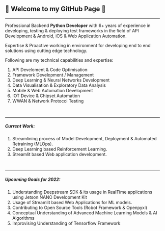 ## 👋 Welcome to my GitHub Page 👋
<hr>

Professional Backend **Python Developer** with 6+ years of experience in developing, testing & deploying test frameworks in the field of API Development & Android, iOS & Web Application Automation.

Expertise & Proactive working in environment for developing end to end solutions using cutting edge technology.

Following are my technical capabilities and expertise:

1. API Develoment & Code Optimisation
1. Framework Development / Management
1. Deep Learning & Neural Networks Development
1. Data Visualisation & Exploratory Data Analysis
1. Mobile & Web Automation Development
1. IOT Device & Chipset Automation
1. WWAN & Network Protocol Testing

<br><hr>

##### Current Work:
1. Streamlining process of Model Development, Deployment & Automated Retraining (MLOps).
1. Deep Learning based Reinforcement Learning.
1. Streamlit based Web application development.

<br><hr>

##### Upcoming Goals for 2022:
1. Understanding Deepstream SDK & its usage in RealTime applications using Jetson NANO Development Kit
1. Usage of Streamlit based Web Applications for ML models.
1. Contributing to Open Source Tools (Robot Framework & Openpyxl)
1. Conceptual Understanding of Advanced Machine Learning Models & AI Algorithms
1. Improvising Understanding of Tensorflow Framework

<!--
**akshaykadam100/akshaykadam100** is a ✨ _special_ ✨ repository because its `README.md` (this file) appears on your GitHub profile.

Here are some ideas to get you started:

- 🔭 I’m currently working on ...
- 🌱 I’m currently learning ...
- 👯 I’m looking to collaborate on ...
- 🤔 I’m looking for help with ...
- 💬 Ask me about ...
- 📫 How to reach me: ...
- 😄 Pronouns: ...
- ⚡ Fun fact: ...
-->
